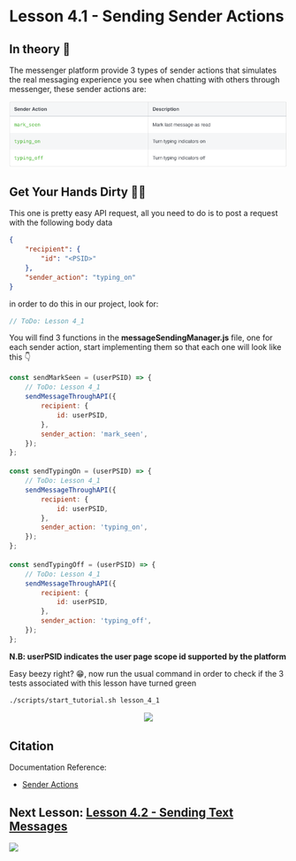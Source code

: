 # Lesson 4.1 - Sending Sender Actions

## In theory 📖

The messenger platform provide 3 types of sender actions that simulates the real messaging experience you see when chatting with others through messenger, these sender actions are:

![image](images/lesson_4_1_im1.png)

## Get Your Hands Dirty 👩‍💻

This one is pretty easy API request, all you need to do is to post a request with the following body data

```json
{
    "recipient": {
        "id": "<PSID>"
    },
    "sender_action": "typing_on"
}
```

in order to do this in our project, look for:

```javascript
// ToDo: Lesson 4_1
```

You will find 3 functions in the **messageSendingManager.js** file, one for each sender action, start implementing them so that each one will look like this 👇

```javascript
const sendMarkSeen = (userPSID) => {
    // ToDo: Lesson 4_1
    sendMessageThroughAPI({
        recipient: {
            id: userPSID,
        },
        sender_action: 'mark_seen',
    });
};

const sendTypingOn = (userPSID) => {
    // ToDo: Lesson 4_1
    sendMessageThroughAPI({
        recipient: {
            id: userPSID,
        },
        sender_action: 'typing_on',
    });
};

const sendTypingOff = (userPSID) => {
    // ToDo: Lesson 4_1
    sendMessageThroughAPI({
        recipient: {
            id: userPSID,
        },
        sender_action: 'typing_off',
    });
};
```

**N.B: userPSID indicates the user page scope id supported by the platform**

Easy beezy right? 😁, now run the usual command in order to check if the 3 tests associated with this lesson have turned green

```sh
./scripts/start_tutorial.sh lesson_4_1
```

<p align="center">
  <img src="https://media.giphy.com/media/TgaTxICnn5FpWjWC64/giphy.gif" />
</p>

## Citation

Documentation Reference:

-   [Sender Actions](https://developers.facebook.com/docs/messenger-platform/send-messages/sender-actions)

## Next Lesson: [Lesson 4.2 - Sending Text Messages](Lesson_4_2.md)

[<img src="https://img.shields.io/badge/@_mluay%20-%231DA1F2.svg?&style=for-the-badge&logo=Twitter&logoColor=white"/>](https://twitter.com/_mluay)
